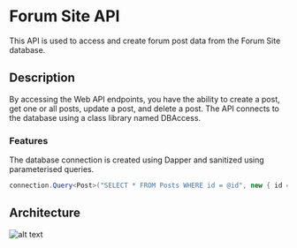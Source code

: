 # Forum Site API

This API is used to access and create forum post data from the Forum Site database.

## Description

By accessing the Web API endpoints, you have the ability to create a post, get one or all posts, update a post, and delete a post. The API connects to the database using a class library named DBAccess. 

### Features

The database connection is created using Dapper and sanitized using parameterised queries.

```csharp
connection.Query<Post>("SELECT * FROM Posts WHERE id = @id", new { id = id });
```

## Architecture
![alt text](https://i.ibb.co/DKbQTX9/Architecture.png)
